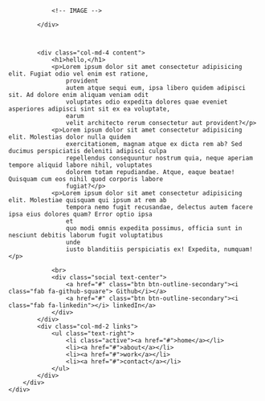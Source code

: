  <div class="container-fluid">
        <div class="row">
            <div class="col-md-6 head">

                <!-- IMAGE -->

            </div>



            <div class="col-md-4 content">
                <h1>hello,</h1>
                <p>Lorem ipsum dolor sit amet consectetur adipisicing elit. Fugiat odio vel enim est ratione,
                    provident
                    autem atque sequi eum, ipsa libero quidem adipisci sit. Ad dolore enim aliquam veniam odit
                    voluptates odio expedita dolores quae eveniet asperiores adipisci sint sit ex ea voluptate,
                    earum
                    velit architecto rerum consectetur aut provident?</p>
                <p>Lorem ipsum dolor sit amet consectetur adipisicing elit. Molestias dolor nulla quidem
                    exercitationem, magnam atque ex dicta rem ab? Sed ducimus perspiciatis deleniti adipisci culpa
                    repellendus consequuntur nostrum quia, neque aperiam tempore aliquid labore nihil, voluptates
                    dolorem totam repudiandae. Atque, eaque beatae! Quisquam cum eos nihil quod corporis labore
                    fugiat?</p>
                <p>Lorem ipsum dolor sit amet consectetur adipisicing elit. Molestiae quisquam qui ipsum at rem ab
                    tempora nemo fugit recusandae, delectus autem facere ipsa eius dolores quam? Error optio ipsa
                    et
                    quo modi omnis expedita possimus, officia sunt in nesciunt debitis laborum fugit voluptatibus
                    unde
                    iusto blanditiis perspiciatis ex! Expedita, numquam!</p>

                <br>
                <div class="social text-center">
                    <a href="#" class="btn btn-outline-secondary"><i class="fab fa-github-square"> Github</i></a>
                    <a href="#" class="btn btn-outline-secondary"><i class="fab fa-linkedin"></i> linkedIn</a>
                </div>
            </div>
            <div class="col-md-2 links">
                <ul class="text-right">
                    <li class="active"><a href="#">home</a></li>
                    <li><a href="#">about</a></li>
                    <li><a href="#">work</a></li>
                    <li><a href="#">contact</a></li>
                </ul>
            </div>
        </div>
    </div>
